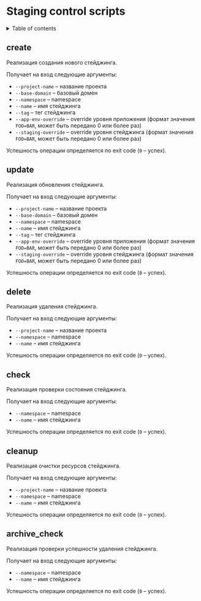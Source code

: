 # Staging control scripts

<details>
  <summary>Table of contents</summary>

- [create](#create)
- [update](#update)
- [delete](#delete)
- [check](#check)
- [cleanup](#cleanup)
- [archive_check](#archive_check)

</details>

## create

Реализация создания нового стейджинга.

Получает на вход следующие аргументы:
* `--project-name` – название проекта
* `--base-domain` – базовый домен
* `--namespace` – namespace
* `--name` – имя стейджинга
* `--tag` – тег стейджинга
* `--app-env-override` – override уровня приложения (формат значения `FOO=BAR`, может быть передано 0 или более раз)
* `--staging-override` – override уровня стейджинга (формат значения `FOO=BAR`, может быть передано 0 или более раз)

Успешность операции определяется по exit code (`0` – успех).

## update

Реализация обновления стейджинга.

Получает на вход следующие аргументы:
* `--project-name` – название проекта
* `--base-domain` – базовый домен
* `--namespace` – namespace
* `--name` – имя стейджинга
* `--tag` – тег стейджинга
* `--app-env-override` – override уровня приложения (формат значения `FOO=BAR`, может быть передано 0 или более раз)
* `--staging-override` – override уровня стейджинга (формат значения `FOO=BAR`, может быть передано 0 или более раз)

Успешность операции определяется по exit code (`0` – успех).

## delete

Реализация удаления стейджинга.

Получает на вход следующие аргументы:
* `--project-name` – название проекта
* `--namespace` – namespace
* `--name` – имя стейджинга

Успешность операции определяется по exit code (`0` – успех).

## check

Реализация проверки состояния стейджинга.

Получает на вход следующие аргументы:
* `--namespace` – namespace
* `--name` – имя стейджинга

Успешность операции определяется по exit code (`0` – успех).

## cleanup

Реализация очистки ресурсов стейджинга.

Получает на вход следующие аргументы:
* `--project-name` – название проекта
* `--namespace` – namespace
* `--name` – имя стейджинга

Успешность операции определяется по exit code (`0` – успех).

## archive_check

Реализация проверки успешности удаления стейджинга.

Получает на вход следующие аргументы:
* `--namespace` – namespace
* `--name` – имя стейджинга

Успешность операции определяется по exit code (`0` – успех).
